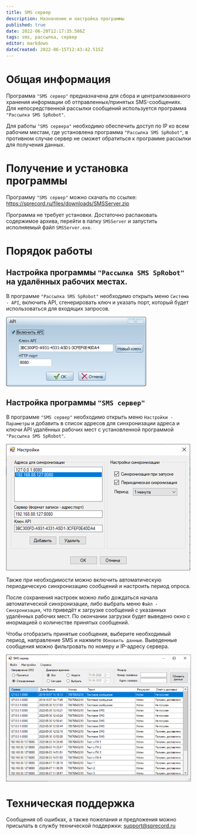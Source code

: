 ```yaml
---
title: SMS сервер
description: Назначение и настройка программы
published: true
date: 2022-06-20T12:17:35.586Z
tags: sms, рассылка, сервер
editor: markdown
dateCreated: 2022-06-15T12:43:42.515Z
---
```


# Общая информация
Программа ```"SMS сервер"``` предназначена для сбора и централизованного хранения информации об отправленных/принятых SMS-сообщениях. Для непосредственной рассылки сообщений используется программа ```"Рассылка SMS SpRobot"```.

Для работы ```"SMS сервера"``` необходимо обеспечить доступ по IP ко всем рабочим местам, где установлена программа ```"Рассылка SMS SpRobot"```, в противном случае сервер не сможет обратиться к программе рассылки для получения данных.

# Получение и установка программы
Программу ```"SMS сервер"``` можно скачать по ссылке: https://sprecord.ru/files/downloads/SMSServer.zip

Программа не требует установки. Достаточно распаковать содержимое архива, перейти в папку ```SMSServer``` и запустить исполняемый файл ```SMSServer.exe```.

# Порядок работы
## Настройка программы ```"Рассылка SMS SpRobot"``` на удалённых рабочих местах.
В программе ```"Рассылка SMS SpRobot"``` необходимо открыть меню ```Система - API```, включить API, сгенерировать ключ и указать порт, который будет использоваться для входящих запросов.

![smsrobotapi.png](/sms/smsrobotapi.png)

## Настройка программы ```"SMS сервер"```
В программе ```"SMS сервер"``` необходимо открыть меню ```Настройки - Параметры``` и добавить в список адресов для синхронизации адреса и ключи API удалённых рабочих мест с установленной программой ```"Рассылка SMS SpRobot"```.

![smsserversettings.png](/sms/smsserversettings.png)

Также при необходимости можно включить автоматическую периодическую синхронизацию сообщений и настроить период опроса.

После сохранения настроек можно либо дождаться начала автоматической синхронизации, либо выбрать меню ```Файл - Синхронизация```, что приведёт к загрузке сообщений с указанных удалённых рабочих мест. По окончании загрузки будет выведено окно с инормацией о количестве принятых сообщений.

Чтобы отобразить принятые сообщения, выберите необходимый период, направление SMS и нажмите ```Обновить данные```. Выведенные сообщения можно фильтровать по номеру и IP-адресу сервера.

![smsserver.png](/sms/smsserver.png)

# Техническая поддержка
Сообщения об ошибках, а также пожелания и предложения можно присылать в службу технической поддержки: support@sprecord.ru